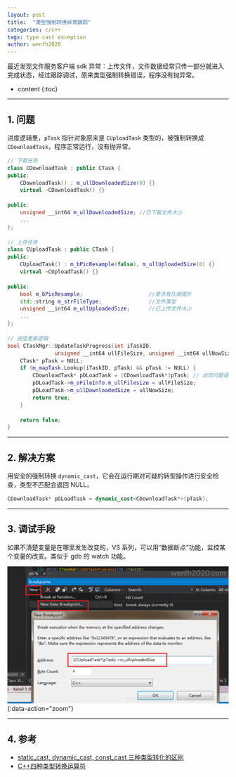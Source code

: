 ```yaml
---
layout: post
title:  "类型强制转换异常跟踪"
categories: c/c++
tags: type cast exception
author: wenfh2020
---
```


最近发现文件服务客户端 sdk 异常：上传文件，文件数据经常只传一部分就进入完成状态，经过跟踪调试，原来类型强制转换错误，程序没有抛异常。



* content
{:toc}

---

## 1. 问题

进度逻辑里，`pTask` 指针对象原来是 `CUploadTask` 类型的，被强制转换成 `CDownloadTask`，程序正常运行，没有抛异常。

```cpp
// 下载任务
class CDownloadTask : public CTask {
public:
    CDownloadTask() : m_ullDownloadedSize(0) {}
    virtual ~CDownloadTask() {}

public:
    unsigned __int64 m_ullDownloadedSize; //已下载文件大小
    ...
};

// 上传任务
class CUploadTask : public CTask {
public:
    CUploadTask() : m_bPicResample(false), m_ullUploadedSize(0) {}
    virtual ~CUploadTask() {}

public:
    bool m_bPicResample;                     //是否有压缩图片
    std::string m_strFileType;               //文件类型
    unsigned __int64 m_ullUploadedSize;      //已上传文件大小
    ...
};

// 进度更新逻辑
bool CTaskMgr::UpdateTaskProgress(int iTaskID, 
               unsigned __int64 ullFileSize, unsigned __int64 ullNowSize) {
    CTask* pTask = NULL;
    if (m_mapTask.Lookup(iTaskID, pTask) && pTask != NULL) {
        CDownloadTask* pDLoadTask = (CDownloadTask*)pTask; // 出现问题语句。
        pDLoadTask->m_oFileInfo.m_ullFilesize = ullFileSize;
        pDLoadTask->m_ullDownloadedSize = ullNowSize;
        return true;
    }

    return false;
}
```

---

## 2. 解决方案

用安全的强制转换 `dynamic_cast`，它会在运行期对可疑的转型操作进行安全检查，类型不匹配会返回 NULL。

```cpp
CDownloadTask* pDLoadTask = dynamic_cast<CDownloadTask*>(pTask);
```

---

## 3. 调试手段

如果不清楚变量是在哪里发生改变的，VS 系列，可以用“数据断点”功能，监控某个变量的改变。类似于 gdb 的 watch 功能。

![调试手段 watch](/images/2020/2020-06-29-17-17-10.png){:data-action="zoom"}

---

## 4. 参考

* [static_cast, dynamic_cast, const_cast 三种类型转化的区别](https://www.cnblogs.com/xj626852095/p/3648099.html)
* [C++四种类型转换运算符](http://c.biancheng.net/cpp/biancheng/view/3297.html)
